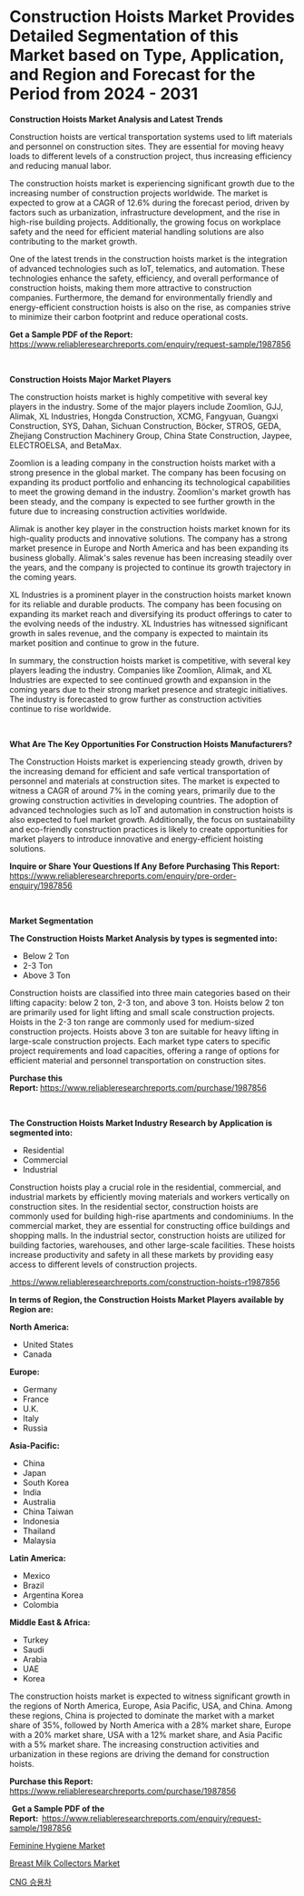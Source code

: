 <p><h1>Construction Hoists Market Provides Detailed Segmentation of this Market based on Type, Application, and Region and Forecast for the Period from 2024 - 2031</h1></p><p><strong>Construction Hoists Market Analysis and Latest Trends</strong></p>
<p><p>Construction hoists are vertical transportation systems used to lift materials and personnel on construction sites. They are essential for moving heavy loads to different levels of a construction project, thus increasing efficiency and reducing manual labor.</p><p>The construction hoists market is experiencing significant growth due to the increasing number of construction projects worldwide. The market is expected to grow at a CAGR of 12.6% during the forecast period, driven by factors such as urbanization, infrastructure development, and the rise in high-rise building projects. Additionally, the growing focus on workplace safety and the need for efficient material handling solutions are also contributing to the market growth.</p><p>One of the latest trends in the construction hoists market is the integration of advanced technologies such as IoT, telematics, and automation. These technologies enhance the safety, efficiency, and overall performance of construction hoists, making them more attractive to construction companies. Furthermore, the demand for environmentally friendly and energy-efficient construction hoists is also on the rise, as companies strive to minimize their carbon footprint and reduce operational costs.</p></p>
<p><strong>Get a Sample PDF of the Report:&nbsp;</strong> <a href="https://www.reliableresearchreports.com/enquiry/request-sample/1987856">https://www.reliableresearchreports.com/enquiry/request-sample/1987856</a></p>
<p>&nbsp;</p>
<p><strong>Construction Hoists Major Market Players</strong></p>
<p><p>The construction hoists market is highly competitive with several key players in the industry. Some of the major players include Zoomlion, GJJ, Alimak, XL Industries, Hongda Construction, XCMG, Fangyuan, Guangxi Construction, SYS, Dahan, Sichuan Construction, Böcker, STROS, GEDA, Zhejiang Construction Machinery Group, China State Construction, Jaypee, ELECTROELSA, and BetaMax.</p><p>Zoomlion is a leading company in the construction hoists market with a strong presence in the global market. The company has been focusing on expanding its product portfolio and enhancing its technological capabilities to meet the growing demand in the industry. Zoomlion's market growth has been steady, and the company is expected to see further growth in the future due to increasing construction activities worldwide.</p><p>Alimak is another key player in the construction hoists market known for its high-quality products and innovative solutions. The company has a strong market presence in Europe and North America and has been expanding its business globally. Alimak's sales revenue has been increasing steadily over the years, and the company is projected to continue its growth trajectory in the coming years.</p><p>XL Industries is a prominent player in the construction hoists market known for its reliable and durable products. The company has been focusing on expanding its market reach and diversifying its product offerings to cater to the evolving needs of the industry. XL Industries has witnessed significant growth in sales revenue, and the company is expected to maintain its market position and continue to grow in the future.</p><p>In summary, the construction hoists market is competitive, with several key players leading the industry. Companies like Zoomlion, Alimak, and XL Industries are expected to see continued growth and expansion in the coming years due to their strong market presence and strategic initiatives. The industry is forecasted to grow further as construction activities continue to rise worldwide.</p></p>
<p>&nbsp;</p>
<p><strong>What Are The Key Opportunities For Construction Hoists Manufacturers?</strong></p>
<p><p>The Construction Hoists market is experiencing steady growth, driven by the increasing demand for efficient and safe vertical transportation of personnel and materials at construction sites. The market is expected to witness a CAGR of around 7% in the coming years, primarily due to the growing construction activities in developing countries. The adoption of advanced technologies such as IoT and automation in construction hoists is also expected to fuel market growth. Additionally, the focus on sustainability and eco-friendly construction practices is likely to create opportunities for market players to introduce innovative and energy-efficient hoisting solutions.</p></p>
<p><strong>Inquire or Share Your Questions If Any Before Purchasing This Report:</strong> <a href="https://www.reliableresearchreports.com/enquiry/pre-order-enquiry/1987856">https://www.reliableresearchreports.com/enquiry/pre-order-enquiry/1987856</a></p>
<p>&nbsp;</p>
<p><strong>Market Segmentation</strong></p>
<p><strong>The Construction Hoists Market Analysis by types is segmented into:</strong></p>
<p><ul><li>Below 2 Ton</li><li>2-3 Ton</li><li>Above 3 Ton</li></ul></p>
<p><p>Construction hoists are classified into three main categories based on their lifting capacity: below 2 ton, 2-3 ton, and above 3 ton. Hoists below 2 ton are primarily used for light lifting and small scale construction projects. Hoists in the 2-3 ton range are commonly used for medium-sized construction projects. Hoists above 3 ton are suitable for heavy lifting in large-scale construction projects. Each market type caters to specific project requirements and load capacities, offering a range of options for efficient material and personnel transportation on construction sites.</p></p>
<p><strong>Purchase this Report:&nbsp;</strong><a href="https://www.reliableresearchreports.com/purchase/1987856">https://www.reliableresearchreports.com/purchase/1987856</a></p>
<p>&nbsp;</p>
<p><strong>The Construction Hoists Market Industry Research by Application is segmented into:</strong></p>
<p><ul><li>Residential</li><li>Commercial</li><li>Industrial</li></ul></p>
<p><p>Construction hoists play a crucial role in the residential, commercial, and industrial markets by efficiently moving materials and workers vertically on construction sites. In the residential sector, construction hoists are commonly used for building high-rise apartments and condominiums. In the commercial market, they are essential for constructing office buildings and shopping malls. In the industrial sector, construction hoists are utilized for building factories, warehouses, and other large-scale facilities. These hoists increase productivity and safety in all these markets by providing easy access to different levels of construction projects.</p></p>
<p><a href="https://www.reliableresearchreports.com/construction-hoists-r1987856">&nbsp;https://www.reliableresearchreports.com/construction-hoists-r1987856</a></p>
<p><strong>In terms of Region, the Construction Hoists Market Players available by Region are:</strong></p>
<p>
    <p> <strong> North America: </strong>
        <ul>
            <li>United States</li>
            <li>Canada</li>
        </ul>
        </p> 
    <p> <strong> Europe: </strong>
        <ul>
            <li>Germany</li>
            <li>France</li>
            <li>U.K.</li>
            <li>Italy</li>
            <li>Russia</li>
        </ul>
        </p> 
    <p> <strong> Asia-Pacific: </strong>
        <ul>
            <li>China</li>
            <li>Japan</li>
            <li>South Korea</li>
            <li>India</li>
            <li>Australia</li>
            <li>China Taiwan</li>
            <li>Indonesia</li>
            <li>Thailand</li>
            <li>Malaysia</li>
        </ul>
        </p> 
    <p> <strong> Latin America: </strong>
        <ul>
            <li>Mexico</li>
            <li>Brazil</li>
            <li>Argentina Korea</li>
            <li>Colombia</li>
        </ul>
        </p> 
    <p> <strong> Middle East & Africa: </strong>
        <ul>
            <li>Turkey</li>
            <li>Saudi</li>
            <li>Arabia</li>
            <li>UAE</li>
            <li>Korea</li>
        </ul>
    </p>
    </p>
<p><p>The construction hoists market is expected to witness significant growth in the regions of North America, Europe, Asia Pacific, USA, and China. Among these regions, China is projected to dominate the market with a market share of 35%, followed by North America with a 28% market share, Europe with a 20% market share, USA with a 12% market share, and Asia Pacific with a 5% market share. The increasing construction activities and urbanization in these regions are driving the demand for construction hoists.</p></p>
<p><strong>Purchase this Report: </strong><a href="https://www.reliableresearchreports.com/purchase/1987856">https://www.reliableresearchreports.com/purchase/1987856</a></p>
<p>&nbsp;<strong>Get a Sample PDF of the Report:&nbsp;&nbsp;</strong><a href="https://www.reliableresearchreports.com/enquiry/request-sample/1987856">https://www.reliableresearchreports.com/enquiry/request-sample/1987856</a></p>
<p><strong></strong></p>
<p><p><a href="https://www.linkedin.com/pulse/decoding-feminine-hygiene-market-metrics-share-trends-j5i3e?trackingId=bgpM0IV0PJJLkr%2FGVtZdKQ%3D%3D">Feminine Hygiene Market</a></p><p><a href="https://www.linkedin.com/pulse/breast-milk-collectors-market-analysis-sze-forecasted-ptqye?trackingId=d%2FUrOfgoxZHdhTpB9KgJyg%3D%3D">Breast Milk Collectors Market</a></p><p><a href="https://medium.com/@douglasvasquez626/cng-%EC%8A%B9%EC%9A%A9%EC%B0%A8-%EC%8B%9C%EC%9E%A5-%EB%B6%84%EC%84%9D-%EB%B0%8F-%EA%B7%9C%EB%AA%A8%EB%8A%94-2024%EB%85%84%EB%B6%80%ED%84%B0-2031%EB%85%84%EA%B9%8C%EC%A7%80-%EC%98%88%EC%B8%A1%EB%90%A9%EB%8B%88%EB%8B%A4-b3c729eafba5">CNG 승용차</a></p></p>